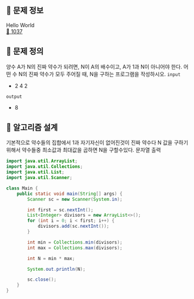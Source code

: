 ## 🌵 문제 정보
Hello World <br>
[🚗 1037](https://www.acmicpc.net/problem/1037)

## 🌵 문제 정의
양수 A가 N의 진짜 약수가 되려면, N이 A의 배수이고, A가 1과 N이 아니어야 한다. 어떤 수 N의 진짜 약수가 모두 주어질 때, N을 구하는 프로그램을 작성하시오.
`input` <br>
- 2
  4 2

`output` <br>
- 8

## 🌵 알고리즘 설계
기본적으로 약수들의 집합에서 1과 자기자신이 없어진것이 진짜 약수다
N 값을 구하기위해서 약수들중 최소값과 최대값을 곱하면 N을 구할수있다.
문자열 출력
```java
import java.util.ArrayList;
import java.util.Collections;
import java.util.List;
import java.util.Scanner;

class Main {
    public static void main(String[] args) {
        Scanner sc = new Scanner(System.in);

        int first = sc.nextInt();
        List<Integer> divisors = new ArrayList<>();
        for (int i = 0; i < first; i++) {
            divisors.add(sc.nextInt());
        }

        int min = Collections.min(divisors);
        int max = Collections.max(divisors);

        int N = min * max;

        System.out.println(N);

        sc.close();
    }
}
```